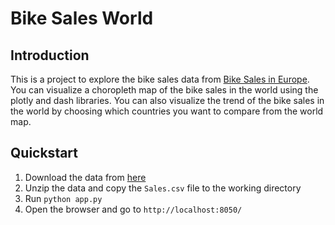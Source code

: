 # Bike Sales World

## Introduction

This is a project to explore the bike sales data from [Bike Sales in Europe](https://www.kaggle.com/datasets/sadiqshah/bike-sales-in-europe).
You can visualize a choropleth map of the bike sales in the world using the plotly and dash libraries. You can also visualize the trend of the bike sales in the world by choosing which countries you want to compare from the world map.

## Quickstart

1. Download the data from [here](https://www.kaggle.com/datasets/sadiqshah/bike-sales-in-europe)
2. Unzip the data and copy the `Sales.csv` file to the working directory
3. Run `python app.py`
4. Open the browser and go to `http://localhost:8050/`

